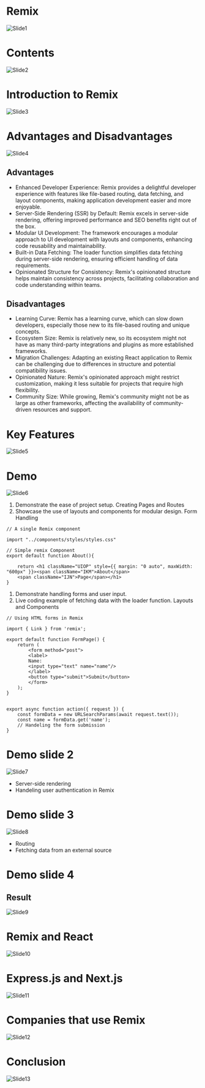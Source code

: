 # Remix
![Slide1](./presentation_images/Slide1.PNG)

# Contents
![Slide2](./presentation_images/Slide2.PNG)

# Introduction to Remix
![Slide3](./presentation_images/Slide3.PNG)

# Advantages and Disadvantages
![Slide4](./presentation_images/Slide4.PNG)

## Advantages
* Enhanced Developer Experience: Remix provides a delightful developer experience with features like file-based routing, data fetching, and layout components, making application development easier and more enjoyable.
* Server-Side Rendering (SSR) by Default: Remix excels in server-side rendering, offering improved performance and SEO benefits right out of the box.
* Modular UI Development: The framework encourages a modular approach to UI development with layouts and components, enhancing code reusability and maintainability.
* Built-in Data Fetching: The loader function simplifies data fetching during server-side rendering, ensuring efficient handling of data requirements.
* Opinionated Structure for Consistency: Remix's opinionated structure helps maintain consistency across projects, facilitating collaboration and code understanding within teams.

## Disadvantages

* Learning Curve: Remix has a learning curve, which can slow down developers, especially those new to its file-based routing and unique concepts.
* Ecosystem Size: Remix is relatively new, so its ecosystem might not have as many third-party integrations and plugins as more established frameworks.
* Migration Challenges: Adapting an existing React application to Remix can be challenging due to differences in structure and potential compatibility issues.
* Opinionated Nature: Remix's opinionated approach might restrict customization, making it less suitable for projects that require high flexibility.
* Community Size: While growing, Remix's community might not be as large as other frameworks, affecting the availability of community-driven resources and support.

# Key Features
![Slide5](./presentation_images/Slide5.PNG)


# Demo
![Slide6](./presentation_images/Slide6.PNG)


1. Demonstrate the ease of project setup.
Creating Pages and Routes
2. Showcase the use of layouts and components for modular design.
Form Handling

```
// A single Remix component

import "../components/styles/styles.css"

// Simple remix Component
export default function About(){

    return <h1 className="UIOP" style={{ margin: "0 auto", maxWidth: "600px" }}><span className="IKM">About</span> 
    <span className="IJN">Page</span></h1>
}

```


1. Demonstrate handling forms and user input.
2. Live coding example of fetching data with the loader function.
Layouts and Components

```
// Using HTML forms in Remix

import { Link } from 'remix';

export default function FormPage() {
    return (
        <form method="post">
        <label>
        Name:
        <input type="text" name="name"/>
        </label>
        <button type="submit">Submit</button>
        </form>
    );
}


export async function action({ request }) {
    const formData = new URLSearchParams(await request.text());
    const name = formData.get('name');
    // Handeling the form submission
}
```

# Demo slide 2
![Slide7](./presentation_images/Slide7.PNG)

 * Server-side rendering
 * Handeling user authentication in Remix


 # Demo slide 3
![Slide8](./presentation_images/Slide8.PNG)
*  Routing
* Fetching data from an external source

# Demo slide 4
## Result

![Slide9](./presentation_images/Slide9.PNG)


# Remix and React
![Slide10](./presentation_images/Slide10.PNG)

# Express.js and Next.js
![Slide11](./presentation_images/Slide11.PNG)

# Companies that use Remix
![Slide12](./presentation_images/Slide12.PNG)


# Conclusion 

![Slide13](./presentation_images/Slide13.PNG)
